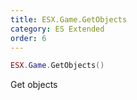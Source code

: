 ```yaml
---
title: ESX.Game.GetObjects
category: ES Extended
order: 6
---
```


```lua
ESX.Game.GetObjects()
```

Get objects

